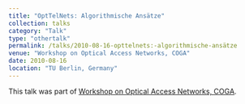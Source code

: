 ```yaml
---
title: "OptTelNets: Algorithmische Ansätze"
collection: talks
category: "Talk"
type: "othertalk"
permalink: /talks/2010-08-16-opttelnets:-algorithmische-ansätze
venue: "Workshop on Optical Access Networks, COGA"
date: 2010-08-16
location: "TU Berlin, Germany"
---
```


This talk was part of [Workshop on Optical Access Networks, COGA](http://www.coga.tu-berlin.de/).
